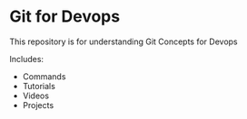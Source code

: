 # Git for Devops

This repository is for understanding Git Concepts for Devops

Includes:

- Commands
- Tutorials
- Videos
- Projects
